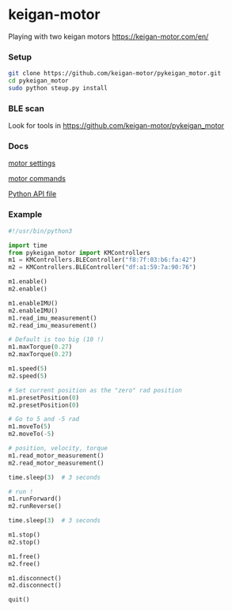 # keigan-motor
Playing with two keigan motors https://keigan-motor.com/en/

### Setup

```sh
git clone https://github.com/keigan-motor/pykeigan_motor.git
cd pykeigan_motor
sudo python steup.py install
```

### BLE scan

Look for tools in https://github.com/keigan-motor/pykeigan_motor

### Docs

[motor settings](https://en.document.keigan-motor.com/motor-control-command/command-settings.html)

[motor commands](https://en.document.keigan-motor.com/motor-control-command/command-motor-action.html)

[Python API file](https://github.com/keigan-motor/pykeigan_motor/blob/master/pykeigan_motor/KMControllers.py)


### Example

```py
#!/usr/bin/python3

import time
from pykeigan_motor import KMControllers
m1 = KMControllers.BLEController("f8:7f:03:b6:fa:42")
m2 = KMControllers.BLEController("df:a1:59:7a:90:76")

m1.enable()
m2.enable()

m1.enableIMU()
m2.enableIMU()
m1.read_imu_measurement()
m2.read_imu_measurement()

# Default is too big (10 !)
m1.maxTorque(0.27)
m2.maxTorque(0.27)

m1.speed(5)
m2.speed(5)

# Set current position as the "zero" rad position
m1.presetPosition(0)
m2.presetPosition(0)

# Go to 5 and -5 rad
m1.moveTo(5)
m2.moveTo(-5)

# position, velocity, torque
m1.read_motor_measurement()
m2.read_motor_measurement()

time.sleep(3)  # 3 seconds

# run !
m1.runForward()
m2.runReverse()

time.sleep(3)  # 3 seconds

m1.stop()
m2.stop()

m1.free()
m2.free()

m1.disconnect()
m2.disconnect()

quit()
```
